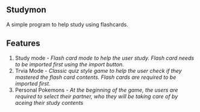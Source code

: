 ## Studymon
A simple program to help study using flashcards.

## Features

1. Study mode -
  *Flash card mode to help the user study. Flash card needs to be imported first using the import button.*
2. Trvia Mode -
  *Classic quiz style game to help the user check if they mastered the flash card contents. Flash cards are required to be imported first.*
3. Personal Pokemons -
  *At the beginning of the game, the users are required to select their partner, who they will be taking care of by aceing their study contents*
  
